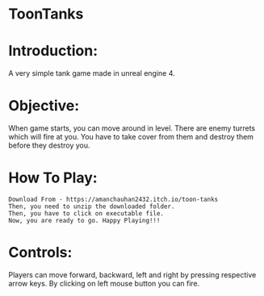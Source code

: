 # ToonTanks

# Introduction:

A very simple tank game made in unreal engine 4.

# Objective:

When game starts, you can move around in level. There are enemy turrets which will fire at you. You have to take cover from them and destroy them before they destroy you.

# How To Play:
    Download From - https://amanchauhan2432.itch.io/toon-tanks
    Then, you need to unzip the downloaded folder.
    Then, you have to click on executable file.
    Now, you are ready to go. Happy Playing!!! 

# Controls:

Players can move forward, backward, left and right by pressing respective arrow keys. By clicking on left mouse button you can fire.
